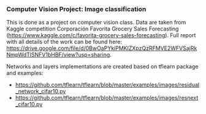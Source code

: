 <h3>Computer Vision Project: Image classification </h3>

This is done as a project on computer vision class. Data are taken from Kaggle competition Corporación Favorita Grocery Sales Forecasting (https://www.kaggle.com/c/favorita-grocery-sales-forecasting). Full report with all details of the work can be found here: https://drive.google.com/file/d/0BwOaPYkiPMKIZXpzQzRFMVE2WFVSajRkNmpWdTlSNFV1bHBF/view?usp=sharing.

Networks and layers implementations are created based on tflearn package and examples:
- https://github.com/tflearn/tflearn/blob/master/examples/images/residual_network_cifar10.py
- https://github.com/tflearn/tflearn/blob/master/examples/images/resnext_cifar10.py
